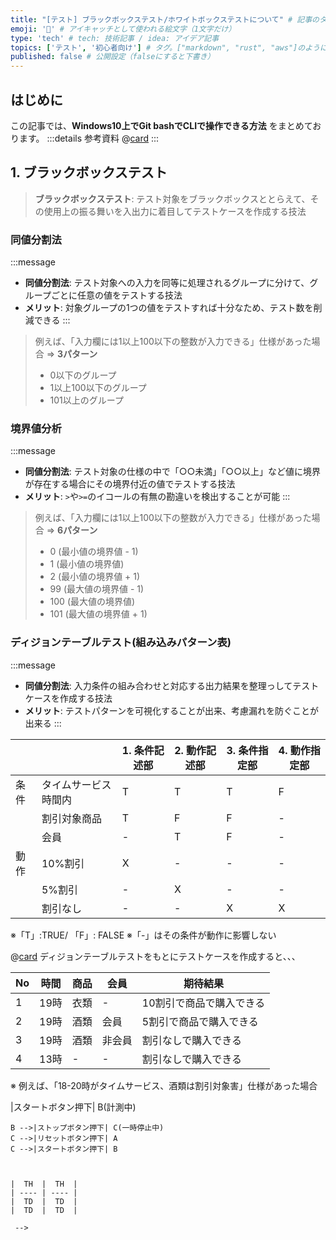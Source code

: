 ```yaml
---
title: "[テスト] ブラックボックステスト/ホワイトボックステストについて" # 記事のタイトル
emoji: '🧪' # アイキャッチとして使われる絵文字（1文字だけ）
type: 'tech' # tech: 技術記事 / idea: アイデア記事
topics: ['テスト', '初心者向け'] # タグ。["markdown", "rust", "aws"]のように指定する
published: false # 公開設定（falseにすると下書き）
---
```


## はじめに
この記事では、**Windows10上でGit bashでCLIで操作できる方法** をまとめております。
:::details 参考資料
@[card](https://gihyo.jp/magazine/SD/archive/2024/202402)
:::

## 1. ブラックボックステスト
> **ブラックボックステスト**: テスト対象をブラックボックスととらえて、その使用上の振る舞いを入出力に着目してテストケースを作成する技法


### 同値分割法
:::message
- **同値分割法**: テスト対象への入力を同等に処理されるグループに分けて、グループごとに任意の値をテストする技法
- **メリット**: 対象グループの1つの値をテストすれば十分なため、テスト数を削減できる
:::

> 例えば、「入力欄には1以上100以下の整数が入力できる」仕様があった場合 ⇒ **3パターン**
> - 0以下のグループ
> - 1以上100以下のグループ
> - 101以上のグループ

### 境界値分析
:::message
- **同値分割法**: テスト対象の仕様の中で「○○未満」「○○以上」など値に境界が存在する場合にその境界付近の値でテストする技法
- **メリット**: `>`や`>=`のイコールの有無の勘違いを検出することが可能
:::

> 例えば、「入力欄には1以上100以下の整数が入力できる」仕様があった場合 ⇒ **6パターン**
> - 0 (最小値の境界値 - 1)
> - 1 (最小値の境界値)
> - 2 (最小値の境界値 + 1)
> - 99 (最大値の境界値 - 1)
> - 100 (最大値の境界値)
> - 101 (最大値の境界値 + 1)

### ディジョンテーブルテスト(組み込みパターン表)
:::message
- **同値分割法**: 入力条件の組み合わせと対応する出力結果を整理っしてテストケースを作成する技法
- **メリット**: テストパターンを可視化することが出来、考慮漏れを防ぐことが出来る
:::

|    |    |  1. 条件記述部  |  2. 動作記述部  |  3. 条件指定部  |  4. 動作指定部  |
| ---- | ---- | ---- | ---- | ---- | ---- |
|  条件  |  タイムサービス時間内  |  T  |  T  |  T  |  F  |
|    |  割引対象商品  |  T  |  F  |  F  |  -  |
|    |  会員  |  -  |  T  |  F  |  -  |
|  動作  |  10%割引  |  X  |  -  |  -  |  -  |
|    |  5%割引  |  -  |  X  |  -  |  -  |
|    |  割引なし  |  -  |  -  |  X  |  X  |

※「T」:TRUE/ 「F」: FALSE
※「-」はその条件が動作に影響しない

@[card](https://www.veriserve.co.jp/helloqualityworld/service/gihoz/)
ディジョンテーブルテストをもとにテストケースを作成すると、、、

|  No  |  時間  |  商品  |  会員  |  期待結果  |
| ---- | ---- | ---- | ---- | ---- |
|  1  |  19時  |  衣類  |  -  |  10割引で商品で購入できる  |
|  2  |  19時  |  酒類  |  会員  | 5割引で商品で購入できる  |
|  3  |  19時  |  酒類  |  非会員  |  割引なしで購入できる  |
|  4  |  13時  |  -  |  -  |  割引なしで購入できる  |

※ 例えば、「18-20時がタイムサービス、酒類は割引対象害」仕様があった場合

<!-- 


### 状態遷移


```mermaid
graph TB
    A(停止中) -->|スタートボタン押下| B(計測中)
    B -->|ストップボタン押下| C(一時停止中)
    C -->|リセットボタン押下| A
    C -->|スタートボタン押下| B
```


|  TH  |  TH  |
| ---- | ---- |
|  TD  |  TD  |
|  TD  |  TD  |

 -->

